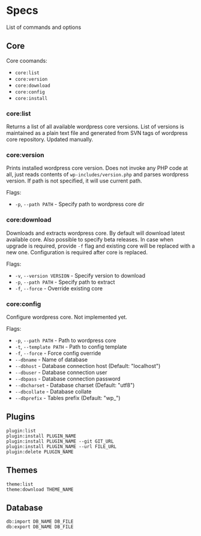 # Specs

List of commands and options

## Core

Core coomands:

- `core:list`
- `core:version`
- `core:download`
- `core:config`
- `core:install`

### core:list

Returns a list of all available wordpress core versions. List of versions is 
maintained as a plain text file and generated from SVN tags of wordpress
core repository. Updated manually.

### core:version

Prints installed wordpress core version. Does not invoke any PHP code at all, 
just reads contents of `wp-includes/version.php` and parses wordpress version. 
If path is not specified, it will use current path.

Flags:

- `-p`, `--path PATH` - Specify path to wordpress core dir

### core:download

Downloads and extracts wordpress core. By default will download latest available core.
Also possible to specify beta releases. In case when upgrade is required,
provide `-f` flag and existing core will be replaced with a new one. Configuration
is required after core is replaced.

Flags:

- `-v`, `--version VERSION` - Specify version to download
- `-p`, `--path PATH` - Specify path to extract
- `-f`, `--force` - Override existing core

### core:config

Configure wordpress core. Not implemented yet.

Flags:

- `-p`, `--path PATH` - Path to wordpress core
- `-t`, `--template PATH` - Path to config template
- `-f`, `--force` - Force config override
- `--dbname` - Name of database
- `--dbhost` - Database connection host (Default: "localhost")
- `--dbuser` - Database connection user
- `--dbpass` - Database connection password
- `--dbcharset` - Database charset (Default: "utf8")
- `--dbcollate` - Database collate
- `--dbprefix` - Tables prefix (Default: "wp_")

## Plugins

```
plugin:list
plugin:install PLUGIN_NAME
plugin:install PLUGIN_NAME --git GIT_URL
plugin:install PLUGIN_NAME --url FILE_URL
plugin:delete PLUGIN_NAME
```

## Themes

```
theme:list
theme:download THEME_NAME
```

## Database

```
db:import DB_NAME DB_FILE
db:export DB_NAME DB_FILE
```